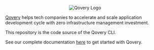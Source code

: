 <p align="center">
  <img alt="Qovery Logo" src="https://raw.githubusercontent.com/Qovery/qovery-cli/master/img/qovery_logo.png" />
</p>

[Qovery](https://www.qovery.com/) helps tech companies to accelerate and scale application development cycle with zero infrastructure management investment.

This repository is the code source of the Qovery CLI.

See our complete documentation [here](https://docs.qovery.com) to get started with Qovery.
